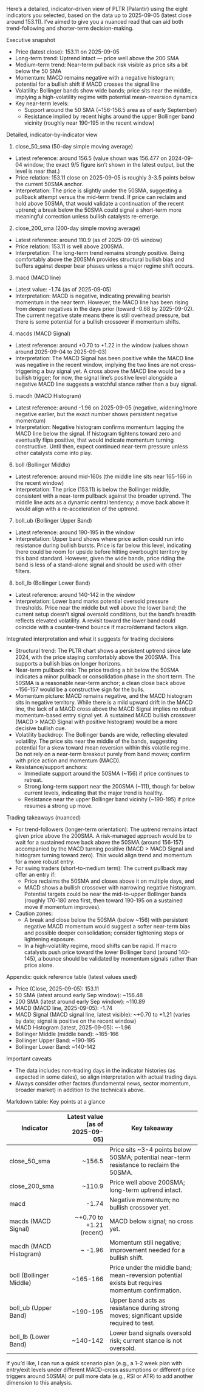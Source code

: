 Here’s a detailed, indicator-driven view of PLTR (Palantir) using the eight indicators you selected, based on the data up to 2025-09-05 (latest close around 153.11). I’ve aimed to give you a nuanced read that can aid both trend-following and shorter-term decision-making.

Executive snapshot
- Price (latest close): 153.11 on 2025-09-05
- Long-term trend: Uptrend intact — price well above the 200 SMA
- Medium-term trend: Near-term pullback risk visible as price sits a bit below the 50 SMA
- Momentum: MACD remains negative with a negative histogram; potential for a bullish shift if MACD crosses the signal line
- Volatility: Bollinger bands show wide bands; price sits near the middle, implying a high-volatility regime with potential mean-reversion dynamics
- Key near-term levels: 
  - Support around the 50 SMA (~156-156.5 area as of early September)
  - Resistance implied by recent highs around the upper Bollinger band vicinity (roughly near 190-195 in the recent window)

Detailed, indicator-by-indicator view

1) close_50_sma (50-day simple moving average)
- Latest reference: around 156.5 (value shown was 156.477 on 2024-09-04 window; the exact 9/5 figure isn’t shown in the latest output, but the level is near that.)
- Price relation: 153.11 close on 2025-09-05 is roughly 3-3.5 points below the current 50SMA anchor.
- Interpretation: The price is slightly under the 50SMA, suggesting a pullback attempt versus the mid-term trend. If price can reclaim and hold above 50SMA, that would validate a continuation of the recent uptrend; a break below the 50SMA could signal a short-term more meaningful correction unless bullish catalysts re-emerge.

2) close_200_sma (200-day simple moving average)
- Latest reference: around 110.9 (as of 2025-09-05 window)
- Price relation: 153.11 is well above 200SMA.
- Interpretation: The long-term trend remains strongly positive. Being comfortably above the 200SMA provides structural bullish bias and buffers against deeper bear phases unless a major regime shift occurs.

3) macd (MACD line)
- Latest value: -1.74 (as of 2025-09-05)
- Interpretation: MACD is negative, indicating prevailing bearish momentum in the near term. However, the MACD line has been rising from deeper negatives in the days prior (toward -0.68 by 2025-09-02). The current negative state means there is still overhead pressure, but there is some potential for a bullish crossover if momentum shifts.

4) macds (MACD Signal)
- Latest reference: around +0.70 to +1.22 in the window (values shown around 2025-09-04 to 2025-09-03)
- Interpretation: The MACD Signal has been positive while the MACD line was negative in the recent window, implying the two lines are not cross-triggering a buy signal yet. A cross above the MACD line would be a bullish trigger; for now, the signal line’s positive level alongside a negative MACD line suggests a watchful stance rather than a buy signal.

5) macdh (MACD Histogram)
- Latest reference: around -1.96 on 2025-09-05 (negative, widening/more negative earlier, but the exact number shows persistent negative momentum)
- Interpretation: Negative histogram confirms momentum lagging the MACD line below the signal. If histogram tightens toward zero and eventually flips positive, that would indicate momentum turning constructive. Until then, expect continued near-term pressure unless other catalysts come into play.

6) boll (Bollinger Middle)
- Latest reference: around mid-160s (the middle line sits near 165-166 in the recent window)
- Interpretation: The price (153.11) is below the Bollinger middle, consistent with a near-term pullback against the broader uptrend. The middle line acts as a dynamic central tendency; a move back above it would align with a re-acceleration of the uptrend.

7) boll_ub (Bollinger Upper Band)
- Latest reference: around 190-195 in the window
- Interpretation: Upper band shows where price action could run into resistance during bullish bursts. Price is far below this level, indicating there could be room for upside before hitting overbought territory by this band standard. However, given the wide bands, price riding the band is less of a stand-alone signal and should be used with other filters.

8) boll_lb (Bollinger Lower Band)
- Latest reference: around 140-142 in the window
- Interpretation: Lower band marks potential oversold pressure thresholds. Price near the middle but well above the lower band; the current setup doesn’t signal oversold conditions, but the band’s breadth reflects elevated volatility. A revisit toward the lower band could coincide with a counter-trend bounce if macro/demand factors align.

Integrated interpretation and what it suggests for trading decisions
- Structural trend: The PLTR chart shows a persistent uptrend since late 2024, with the price staying comfortably above the 200SMA. This supports a bullish bias on longer horizons.
- Near-term pullback risk: The price trading a bit below the 50SMA indicates a minor pullback or consolidation phase in the short term. The 50SMA is a reasonable near-term anchor; a clean close back above ~156-157 would be a constructive sign for the bulls.
- Momentum picture: MACD remains negative, and the MACD histogram sits in negative territory. While there is a mild upward drift in the MACD line, the lack of a MACD cross above the MACD Signal implies no robust momentum-based entry signal yet. A sustained MACD bullish crossover (MACD > MACD Signal with positive histogram) would be a more decisive bullish cue.
- Volatility backdrop: The Bollinger bands are wide, reflecting elevated volatility. The price sits near the middle of the bands, suggesting potential for a skew toward mean reversion within this volatile regime. Do not rely on a near-term breakout purely from band moves; confirm with price action and momentum (MACD).
- Resistance/support anchors: 
  - Immediate support around the 50SMA (~156) if price continues to retreat.
  - Strong long-term support near the 200SMA (~111), though far below current levels, indicating that the major trend is healthy.
  - Resistance near the upper Bollinger band vicinity (~190-195) if price resumes a strong up move.

Trading takeaways (nuanced)
- For trend-followers (longer-term orientation): The uptrend remains intact given price above the 200SMA. A risk-managed approach would be to wait for a sustained move back above the 50SMA (around 156-157) accompanied by the MACD turning positive (MACD > MACD Signal and histogram turning toward zero). This would align trend and momentum for a more robust entry.
- For swing traders (short-to-medium term): The current pullback may offer an entry if:
  - Price reclaims the 50SMA and closes above it on multiple days, and
  - MACD shows a bullish crossover with narrowing negative histogram.
  Potential targets could be near the mid-to-upper Bollinger bands (roughly 170-180 area first, then toward 190-195 on a sustained move if momentum improves).
- Caution zones:
  - A break and close below the 50SMA (below ~156) with persistent negative MACD momentum would suggest a softer near-term bias and possible deeper consolidation; consider tightening stops or lightening exposure.
  - In a high-volatility regime, mood shifts can be rapid. If macro catalysts push price toward the lower Bollinger band (around 140-145), a bounce should be validated by momentum signals rather than price alone.

Appendix: quick reference table (latest values used)
- Price (Close, 2025-09-05): 153.11
- 50 SMA (latest around early Sep window): ~156.48
- 200 SMA (latest around early Sep window): ~110.89
- MACD (MACD line, 2025-09-05): -1.74
- MACD Signal (MACD signal line, latest visible): ~+0.70 to +1.21 (varies by date; signal is positive on the recent window)
- MACD Histogram (latest, 2025-09-05): ~-1.96
- Bollinger Middle (middle band): ~165-166
- Bollinger Upper Band: ~190-195
- Bollinger Lower Band: ~140-142

Important caveats
- The data includes non-trading days in the indicator histories (as expected in some dates), so align interpretation with actual trading days.
- Always consider other factors (fundamental news, sector momentum, broader market) in addition to the technicals above.

Markdown table: Key points at a glance

| Indicator | Latest value (as of 2025-09-05) | Key takeaway |
|---|---:|---|
| close_50_sma | ~156.5 | Price sits ~3-4 points below 50SMA; potential near-term resistance to reclaim the 50SMA. |
| close_200_sma | ~110.9 | Price well above 200SMA; long-term uptrend intact. |
| macd | -1.74 | Negative momentum; no bullish crossover yet. |
| macds (MACD Signal) | ~+0.70 to +1.21 (recent) | MACD below signal; no cross yet. |
| macdh (MACD Histogram) | ~ -1.96 | Momentum still negative; improvement needed for a bullish shift. |
| boll (Bollinger Middle) | ~165-166 | Price under the middle band; mean-reversion potential exists but requires momentum confirmation. |
| boll_ub (Upper Band) | ~190-195 | Upper band acts as resistance during strong moves; significant upside required to test. |
| boll_lb (Lower Band) | ~140-142 | Lower band signals oversold risk; current stance is not oversold. |

If you’d like, I can run a quick scenario plan (e.g., a 1–2 week plan with entry/exit levels under different MACD-cross assumptions or different price triggers around 50SMA) or pull more data (e.g., RSI or ATR) to add another dimension to this analysis.
